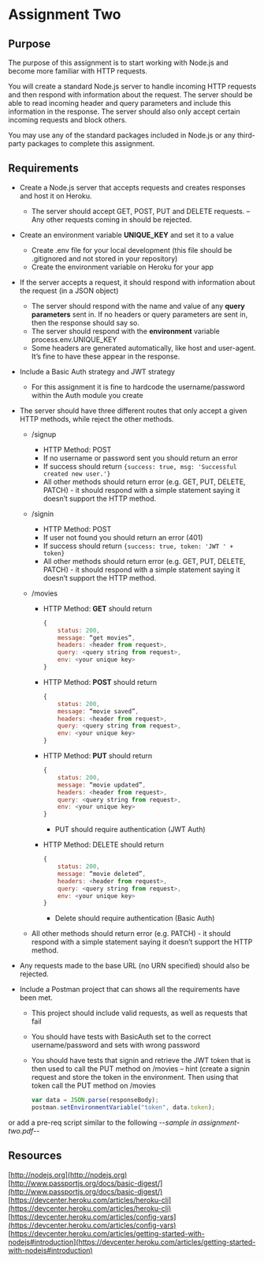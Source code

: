 # Assignment Two

## Purpose

The purpose of this assignment is to start working with Node.js and become more familiar with
HTTP requests.

You will create a standard Node.js server to handle incoming HTTP requests and then respond with
information about the request. The server should be able to read incoming header and query
parameters and include this information in the response. The server should also only accept certain
incoming requests and block others.

You may use any of the standard packages included in Node.js or any third-party packages to
complete this assignment.

## Requirements

- Create a Node.js server that accepts requests and creates responses and host it on Heroku.
    - The server should accept GET, POST, PUT and DELETE requests. – Any other
       requests coming in should be rejected.
- Create an environment variable **UNIQUE_KEY** and set it to a value
    - Create .env file for your local development (this file should be .gitignored and not
       stored in your repository)
    - Create the environment variable on Heroku for your app
- If the server accepts a request, it should respond with information about the request (in a
    JSON object)
   - The server should respond with the name and value of any **query parameters**
      sent in. If no headers or query parameters are sent in, then the response should
      say so.
   - The server should respond with the **environment** variable
      process.env.UNIQUE_KEY
   - Some headers are generated automatically, like host and user-agent. It’s fine to
      have these appear in the response.
- Include a Basic Auth strategy and JWT strategy
    - For this assignment it is fine to hardcode the username/password within the Auth
       module you create
- The server should have three different routes that only accept a given HTTP methods,
    while reject the other methods.
    - /signup
        - HTTP Method: POST
        - If no username or password sent you should return an error
        - If success should return `{success: true, msg: 'Successful created
         new user.'}`
        - All other methods should return error (e.g. GET, PUT, DELETE, PATCH) -
         it should respond with a simple statement saying it doesn’t support the
         HTTP method.
    - /signin
        - HTTP Method: POST
        - If user not found you should return an error (401)
        - If success should return `{success: true, token: 'JWT ' + token}`
        - All other methods should return error (e.g. GET, PUT, DELETE, PATCH) -
         it should respond with a simple statement saying it doesn’t support the
         HTTP method.
         
    - /movies
        - HTTP Method: **GET** should return 
        
            ```javascript
            {
                status: 200, 
                message: “get movies”, 
                headers: <header from request>,
                query: <query string from request>, 
                env: <your unique key>
            }
            ```
         
        - HTTP Method: **POST** should return 
        
            ```javascript
            {
                status: 200, 
                message: “movie saved”, 
                headers: <header from request>,
                query: <query string from request>, 
                env: <your unique key>
            }
            ```
         
        - HTTP Method: **PUT** should return 
            ```javascript
            {
                status: 200, 
                message: “movie updated”, 
                headers: <header from request>,
                query: <query string from request>, 
                env: <your unique key>
            }
            ```
          
            - PUT should require authentication (JWT Auth)
            
        - HTTP Method: DELETE should return 
            ```javascript
            {
                status: 200, 
                message: “movie deleted”, 
                headers: <header from request>,
                query: <query string from request>, 
                env: <your unique key>
            }
            ```
        
            - Delete should require authentication (Basic Auth)
    
    - All other methods should return error (e.g. PATCH) - it should respond
    with a simple statement saying it doesn’t support the HTTP method.

- Any requests made to the base URL (no URN specified) should also be rejected.

- Include a Postman project that can shows all the requirements have been met.
    - This project should include valid requests, as well as requests that fail
    - You should have tests with BasicAuth set to the correct username/password and
    sets with wrong password
    - You should have tests that signin and retrieve the JWT token that is then used to
    call the PUT method on /movies – hint (create a signin request and store the
    token in the environment. Then using that token call the PUT method on /movies
    
        ```javascript
        var data = JSON.parse(responseBody);
        postman.setEnvironmentVariable("token", data.token);
        ```

or add a pre-req script similar to the following --*sample in assignment-two.pdf*--

## Resources

[http://nodejs.org](http://nodejs.org)
[http://www.passportjs.org/docs/basic-digest/](http://www.passportjs.org/docs/basic-digest/)
[https://devcenter.heroku.com/articles/heroku-cli](https://devcenter.heroku.com/articles/heroku-cli)
[https://devcenter.heroku.com/articles/config-vars](https://devcenter.heroku.com/articles/config-vars)
[https://devcenter.heroku.com/articles/getting-started-with-nodejs#introduction](https://devcenter.heroku.com/articles/getting-started-with-nodejs#introduction)


